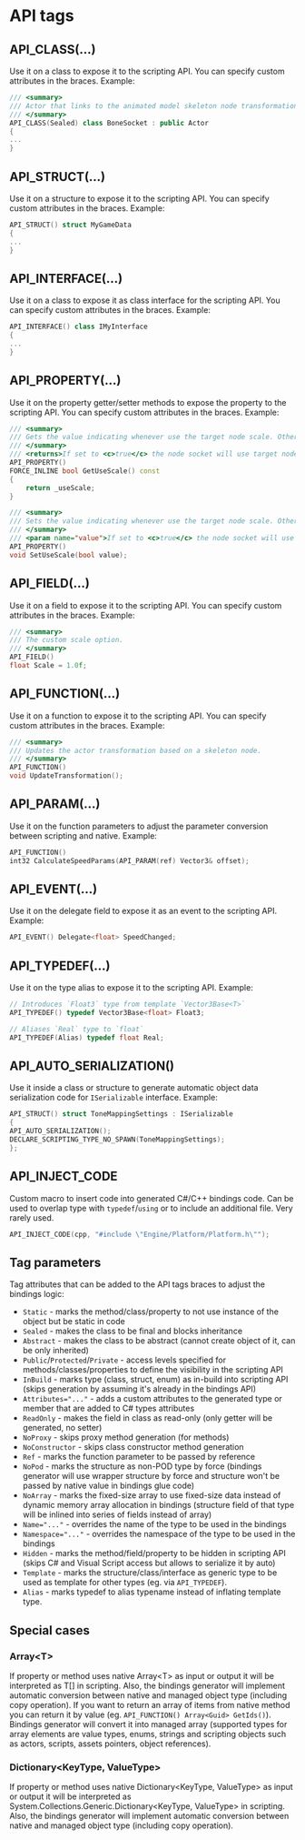 # API tags

## API_CLASS(...)

Use it on a class to expose it to the scripting API. You can specify custom attributes in the braces.
Example:

```cpp
/// <summary>
/// Actor that links to the animated model skeleton node transformation.
/// </summary>
API_CLASS(Sealed) class BoneSocket : public Actor
{
...
}
```

## API_STRUCT(...)

Use it on a structure to expose it to the scripting API. You can specify custom attributes in the braces.
Example:

```cpp
API_STRUCT() struct MyGameData
{
...
}
```

## API_INTERFACE(...)

Use it on a class to expose it as class interface for the scripting API. You can specify custom attributes in the braces.
Example:

```cpp
API_INTERFACE() class IMyInterface
{
...
}
```

## API_PROPERTY(...)

Use it on the property getter/setter methods to expose the property to the scripting API. You can specify custom attributes in the braces.
Example:

```cpp
/// <summary>
/// Gets the value indicating whenever use the target node scale. Otherwise won't override the actor scale.
/// </summary>
/// <returns>If set to <c>true</c> the node socket will use target node scale, otherwise it will be ignored.</returns>
API_PROPERTY()
FORCE_INLINE bool GetUseScale() const
{
    return _useScale;
}

/// <summary>
/// Sets the value indicating whenever use the target node scale. Otherwise won't override the actor scale.
/// </summary>
/// <param name="value">If set to <c>true</c> the node socket will use target node scale, otherwise it will be ignored.</param>
API_PROPERTY()
void SetUseScale(bool value);
```

## API_FIELD(...)

Use it on a field to expose it to the scripting API. You can specify custom attributes in the braces.
Example:

```cpp
/// <summary>
/// The custom scale option.
/// </summary>
API_FIELD()
float Scale = 1.0f;
```

## API_FUNCTION(...)

Use it on a function to expose it to the scripting API. You can specify custom attributes in the braces.
Example:

```cpp
/// <summary>
/// Updates the actor transformation based on a skeleton node.
/// </summary>
API_FUNCTION()
void UpdateTransformation();
```

## API_PARAM(...)

Use it on the function parameters to adjust the parameter conversion between scripting and native.
Example:

```cpp
API_FUNCTION()
int32 CalculateSpeedParams(API_PARAM(ref) Vector3& offset);
```

## API_EVENT(...)

Use it on the delegate field to expose it as an event to the scripting API.
Example:

```cpp
API_EVENT() Delegate<float> SpeedChanged;
```

## API_TYPEDEF(...)

Use it on the type alias to expose it to the scripting API.
Example:

```cpp
// Introduces `Float3` type from template `Vector3Base<T>`
API_TYPEDEF() typedef Vector3Base<float> Float3;

// Aliases `Real` type to `float`
API_TYPEDEF(Alias) typedef float Real;
```

## API_AUTO_SERIALIZATION()

Use it inside a class or structure to generate automatic object data serialization code for `ISerializable` interface.
Example:

```cpp
API_STRUCT() struct ToneMappingSettings : ISerializable
{
API_AUTO_SERIALIZATION();
DECLARE_SCRIPTING_TYPE_NO_SPAWN(ToneMappingSettings);
};
```

## API_INJECT_CODE

Custom macro to insert code into generated C#/C++ bindings code. Can be used to overlap type with `typedef`/`using` or to include an additional file. Very rarely used.

```cpp
API_INJECT_CODE(cpp, "#include \"Engine/Platform/Platform.h\"");
```

## Tag parameters

Tag attributes that can be added to the API tags braces to adjust the bindings logic:

* `Static` - marks the method/class/property to not use instance of the object but be static in code
* `Sealed` - makes the class to be final and blocks inheritance
* `Abstract` - makes the class to be abstract (cannot create object of it, can be only inherited)
* `Public`/`Protected`/`Private` - access levels specified for methods/classes/properties to define the visibility in the scripting API
* `InBuild` - marks type (class, struct, enum) as in-build into scripting API (skips generation by assuming it's already in the bindings API)
* `Attributes="..."` - adds a custom attributes to the generated type or member that are added to C# types attributes
* `ReadOnly` - makes the field in class as read-only (only getter will be generated, no setter)
* `NoProxy` - skips proxy method generation (for methods)
* `NoConstructor` - skips class constructor method generation
* `Ref` - marks the function parameter to be passed by reference
* `NoPod` - marks the structure as non-POD type by force (bindings generator will use wrapper structure by force and structure won't be passed by native value in bindings glue code)
* `NoArray` - marks the fixed-size array to use fixed-size data instead of dynamic memory array allocation in bindings (structure field of that type will be inlined into series of fields instead of array)
* `Name="..."` - overrides the name of the type to be used in the bindings
* `Namespace="..."` - overrides the namespace of the type to be used in the bindings
* `Hidden` - marks the method/field/property to be hidden in scripting API (skips C# and Visual Script access but allows to serialize it by auto)
* `Template` - marks the structure/class/interface as generic type to be used as template for other types (eg. via `API_TYPEDEF`).
* `Alias` - marks typedef to alias typename instead of inflating template type.

## Special cases

### Array&lt;T&gt;

If property or method uses native Array&lt;T&gt; as input or output it will be interpreted as T[] in scripting.
Also, the bindings generator will implement automatic conversion between native and managed object type (including copy operation).
If you want to return an array of items from native method you can return it by value (eg. `API_FUNCTION() Array<Guid> GetIds()`). Bindings generator will convert it into managed array (supported types for array elements are value types, enums, strings and scripting objects such as actors, scripts, assets pointers, object references).

### Dictionary&lt;KeyType, ValueType&gt;

If property or method uses native Dictionary&lt;KeyType, ValueType&gt; as input or output it will be interpreted as System.Collections.Generic.Dictionary&lt;KeyType, ValueType&gt; in scripting.
Also, the bindings generator will implement automatic conversion between native and managed object type (including copy operation).

